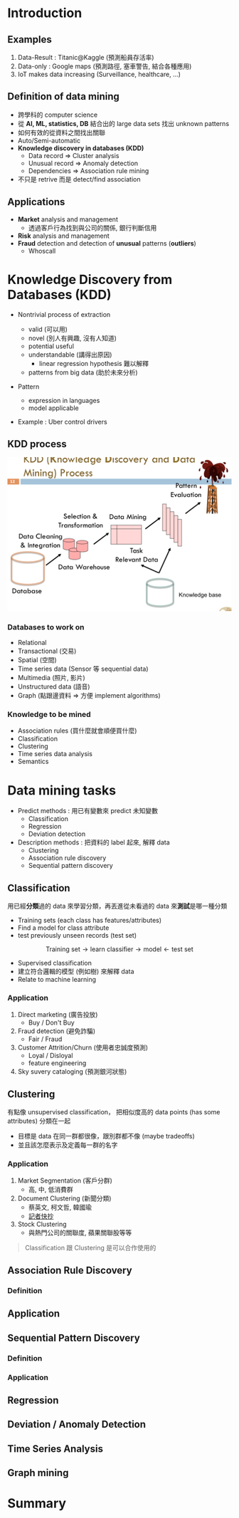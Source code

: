 # Introduction

## Examples
1. Data-Result : Titanic@Kaggle (預測船員存活率)
2. Data-only : Google maps (預測路徑, 塞車警告, 結合各種應用)
3. IoT makes data increasing (Surveillance, healthcare, ...)


## Definition of data mining
* 跨學科的 computer science
* 從 **AI, ML, statistics, DB** 結合出的 large data sets 找出 unknown patterns
* 如何有效的從資料之間找出關聯
* Auto/Semi-automatic
* **Knowledge discovery in databases (KDD)**
  * Data record => Cluster analysis
  * Unusual record => Anomaly detection
  * Dependencies => Association rule mining
* 不只是 retrive 而是 detect/find association

## Applications
* **Market** analysis and management
  * 透過客戶行為找到與公司的關係, 銀行判斷信用
* **Risk** analysis and management
* **Fraud** detection and detection of **unusual** patterns (**outliers**)
  * Whoscall

# Knowledge Discovery from Databases (KDD)
* Nontrivial process of extraction
  * valid (可以用)
  * novel (別人有興趣, 沒有人知道)
  * potential useful
  * understandable (講得出原因)
    * linear regression hypothesis 難以解釋
  * patterns from big data (助於未來分析)

* Pattern
  * expression in languages
  * model applicable

* Example : Uber control drivers

## KDD process
![](../.gitbook/assets/data_mining/introduction/kdd_process.png)

### Databases to work on
* Relational
* Transactional (交易)
* Spatial (空間)
* Time series data (Sensor 等 sequential data)
* Multimedia (照片, 影片)
* Unstructured data (語音)
* Graph (點跟邊資料 => 方便 implement algorithms)

### Knowledge to be mined
* Association rules (買什麼就會順便買什麼)
* Classification
* Clustering
* Time series data analysis
* Semantics


# Data mining tasks
* Predict methods : 用已有變數來 predict 未知變數
  * Classification
  * Regression
  * Deviation detection
* Description methods : 把資料的 label 起來, 解釋 data
  * Clustering
  * Association rule discovery
  * Sequential pattern discovery

## Classification
用已經**分類**過的 data 來學習分類，再丟進從未看過的 data 來**測試**是哪一種分類
* Training sets (each class has features/attributes)
* Find a model for class attribute
* test previously unseen records (test set)

$$
\text{Training set} \rightarrow \text{learn classifier} \rightarrow \text{model} \leftarrow \text{test set}
$$

* Supervised classification
* 建立符合邏輯的模型 (例如樹) 來解釋 data
* Relate to machine learning

### Application
1. Direct marketing (廣告投放)
   * Buy / Don't Buy
2. Fraud detection (避免詐騙)
   * Fair / Fraud
3. Customer Attrition/Churn (使用者忠誠度預測)
   * Loyal / Disloyal
   * feature engineering
4. Sky suvery cataloging (預測銀河狀態)



## Clustering
有點像 unsupervised classification，
把相似度高的 data points (has some attributes) 分類在一起
* 目標是 data 在同一群都很像，跟別群都不像 (maybe tradeoffs)
* 並且該怎麼表示及定義每一群的名字

### Application
1. Market Segmentation (客戶分群)
   * 高, 中, 低消費群
2. Document Clustering (新聞分類)
   * 蔡英文, 柯文哲, 韓國瑜
   * [記者快抄](http://news.ptt.cc/)
3. Stock Clustering
   * 與熱門公司的關聯度, 蘋果關聯股等等


> Classification 跟 Clustering 是可以合作使用的



## Association Rule Discovery

### Definition

## Application

## Sequential Pattern Discovery

### Definition

### Application


## Regression


## Deviation / Anomaly Detection

## Time Series Analysis

## Graph mining



# Summary
